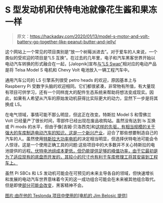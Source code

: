 # S 型发动机和伏特电池就像花生酱和果冻一样

> 原文：<https://hackaday.com/2020/01/13/model-s-motor-and-volt-battery-go-together-like-peanut-butter-and-jelly/>

这个网站上一个常见的项目类别是“放一个树莓派进去”。对于爱车的人来说，一个类似的受欢迎的项目是“LS 互换”。在过去的几年里，电子和汽车黑客世界开始以电动汽车转换的形式融合在一起，[Jalopnik]宣布[与“LS Swap”](https://jalopnik.com/what-is-the-electric-version-of-the-ls-swap-1839791140)相对应的电动产品是将 Telsa Model S 电机和 Chevy Volt 电池放入一辆工程汽车中。

通用汽车公司的 LS 引擎系列很受 petro heads 的欢迎，原因基本上与 Raspberry Pi 受数字头脑的欢迎相同。它们都很紧凑，非常物有所值，有大量现有项目可供学习，还有一个同样庞大的配件生态系统来帮助将想法变成现实。因此，如果有人希望从汽车的原始发动机获得比实际更大的动力，显然下一步是将其换成 LS。

在电气领域，事情可能不那么明显，但这正在改变。特斯拉 Model S 和雪佛兰 Volt 已经量产了很长时间，零部件已经出现在废品收购站。虽然没有达到 ls 互换或 Pi mods 的水平，但由于像[吉姆·贝洛西克]和[这样的先驱，有相当规模的关于强大的车库制造电动汽车的知识，这是一个新兴产业](https://jalopnik.com/its-time-to-get-excited-about-homebuilt-ev-hot-rods-1840494425)，迎合了那些想要制造自己的汽车的人。虽然使用[特斯拉大功率电机](https://hackaday.com/2016/06/06/hacking-the-tesla-model-s-rear-drive-unit/)的决定相当明显，但选择伏特电池可能会令人惊讶。这是一个使用正确工具的问题:这些项目中的大多数并不关心特斯拉的电池提供的远程[。伏特电池组成本更低，但仍能提供足够的峰值功率，由于它最初是为了适应现有的底盘而开发的，其较小的尺寸也有利于车库修理工将其安装到工程车上。](https://hackaday.com/2017/02/28/tesla-model-s-battery-pack-teardown/)

虽然 Pi SBCs 和 LS 发动机可能会在可预见的未来主导各自的领域，但快速增长和发展的电动汽车世界意味着今天的这一成功组合可能会在未来被其他组合取代。但是即使[部分可能会改变](https://hackaday.com/2020/01/07/choosing-the-right-battery-for-your-electric-vehicle-build/)，黑客精神不会。

[图片:由在他的 Teslonda 项目中使用的[电机的 Jim Belosic 提供]](https://www.instagram.com/p/BfTqp50A0lI)